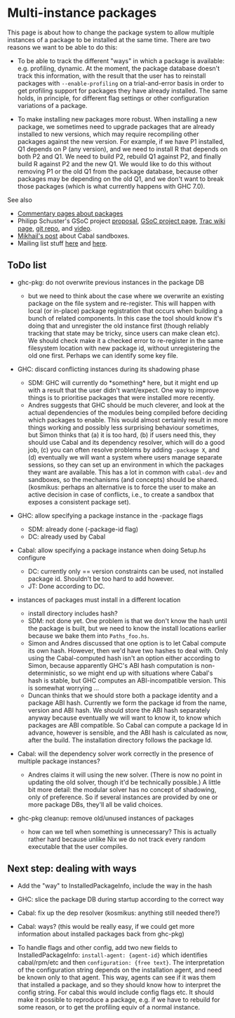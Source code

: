# Multi-instance packages


This page is about how to change the package system to allow multiple instances of a package to be installed at the same time.  There are two reasons we want to be able to do this:

- To be able to track the different "ways" in which a package is available: e.g. profiling, dynamic.  At the moment, the package database doesn't track this information, with the result that the user has to reinstall packages with `--enable-profiling` on a trial-and-error basis in order to get profiling support for packages they have already installed.
  The same holds, in principle, for different flag settings or other configuration variations of a package.

- To make installing new packages more robust.  When installing a new package, we sometimes need to upgrade packages that are already installed to new versions, which may require recompiling other packages against the new version.  For example, if we have P1 installed, Q1 depends on P (any version), and we need to install R that depends on both P2 and Q1.  We need to build P2, rebuild Q1 against P2, and finally build R against P2 and the new Q1.  We would like to do this without removing P1 or the old Q1 from the package database, because other packages may be depending on the old Q1, and we don't want to break those packages (which is what currently happens with GHC 7.0).


See also

- [Commentary pages about packages](commentary/packages)
- Philipp Schuster's GSoC project [ proposal](http://www.google-melange.com/gsoc/proposal/review/google/gsoc2012/phischu/1), [ GSoC project page](http://www.google-melange.com/gsoc/project/google/gsoc2012/phischu/19001),  [Trac wiki page](commentary/g-so-c-multiple-instances), [ git repo](https://github.com/phischu/cabal), and [ video](https://www.youtube.com/watch?v=h4QmkyN28Qs).
- [ Mikhail's post](http://coldwa.st/e/blog/2013-08-20-Cabal-sandbox.html) about Cabal sandboxes. 
- Mailing list stuff [ here](http://comments.gmane.org/gmane.comp.lang.haskell.ghc.devel/443) and [ here](http://markmail.org/message/4qvegvx32lhlo66g#query:+page:1+mid:bwdgykv4g2hzqg5t+state:results).

## ToDo list

- ghc-pkg: do not overwrite previous instances in the package DB

  - but we need to think about the case where we overwrite an existing package on the file system and re-register. This will happen with local (or in-place) package registration that occurs when building a bunch of related components. In this case the tool should know it's doing that and unregister the old instance first (though reliably tracking that state may be tricky, since users can make clean etc). We should check make it a checked error to re-register in the same filesystem location with new package id, without unregistering the old one first. Perhaps we can identify some key file.

- GHC: discard conflicting instances during its shadowing phase

  - SDM: GHC will currently do \*something\* here, but it might end up with a result that the user didn't want/expect.  One way to improve things is to prioritise packages that were installed more recently.
  - Andres suggests that GHC should be much cleverer, and look at the actual dependencies of the modules being compiled before deciding which packages to enable.  This would almost certainly result in more things working and possibly less surprising behaviour sometimes, but Simon thinks that (a) it is too hard, (b) if users need this, they should use Cabal and its dependency resolver, which will do a good job, (c) you can often resolve problems by adding `-package X`, and (d) eventually we will want a system where users manage separate sessions, so they can set up an environment in which the packages they want are available.  This has a lot in common with `cabal-dev` and sandboxes, so the mechanisms (and concepts) should be shared. (kosmikus: perhaps an alternative is to force the user to make an active decision in case of conflicts, i.e., to create a sandbox that exposes a consistent package set).

- GHC: allow specifying a package instance in the -package flags

  - SDM: already done (-package-id flag)
  - DC: already used by Cabal

- Cabal: allow specifying a package instance when doing Setup.hs configure

  - DC: currently only == version constraints can be used, not installed package id. Shouldn't be too hard to add however.
  - JT: Done according to DC.

- instances of packages must install in a different location

  - install directory includes hash?
  - SDM: not done yet.  One problem is that we don't know the hash until the package is built, but we need to know the install locations earlier because we bake them into `Paths_foo.hs`.
  - Simon and Andres discussed that one option is to let Cabal compute its own hash. However, then we'd have two hashes to deal with. Only using the Cabal-computed hash isn't an option either according to Simon, because apparently GHC's ABI hash computation is non-deterministic, so we might end up with situations where Cabal's hash is stable, but GHC computes an ABI-incompatible version. This is somewhat worrying ... 
  - Duncan thinks that we should store both a package identity and a package ABI hash. Currently we form the package id from the name, version and ABI hash. We should store the ABI hash separately anyway because eventually we will want to know it, to know which packages are ABI compatible. So Cabal can compute a package Id in advance, however is sensible, and the ABI hash is calculated as now, after the build. The installation directory follows the package Id.

- Cabal: will the dependency solver work correctly in the presence of multiple package instances?

  - Andres claims it will using the new solver. (There is now no point in updating the old solver, though it'd be technically possible.) A little bit more detail: the modular solver has no concept of shadowing, only of preference. So if several instances are provided by one or more package DBs, they'll all be valid choices.

- ghc-pkg cleanup: remove old/unused instances of packages

  - how can we tell when something is unnecessary? This is actually rather hard because unlike Nix we do not track every random executable that the user compiles.

## Next step: dealing with ways

- Add the "way" to InstalledPackageInfo, include the way in the hash

- GHC: slice the package DB during startup according to the correct way

- Cabal: fix up the dep resolver (kosmikus: anything still needed there?)

- Cabal: ways? (this would be really easy, if we could get more information about installed packages back from ghc-pkg)

- To handle flags and other config, add two new fields to InstalledPackageInfo: `install-agent: {agent-id}` which identifies cabal/rpm/etc and then `configuration: {free text}`. The interpretation of the configuration string depends on the installation agent, and need be known only to that agent. This way, agents can see if it was them that installed a package, and so they should know how to interpret the config string. For cabal this would include config flags etc. It should make it possible to reproduce a package, e.g. if we have to rebuild for some reason, or to get the profiling equiv of a normal instance.
